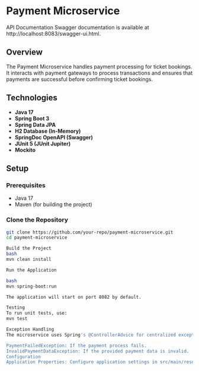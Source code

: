 # Payment Microservice 

API Documentation
Swagger documentation is available at http://localhost:8083/swagger-ui.html.

## Overview

The Payment Microservice handles payment processing for ticket bookings. It interacts with payment gateways to process transactions and ensures that payments are successful before confirming ticket bookings.

## Technologies

- **Java 17**
- **Spring Boot 3**
- **Spring Data JPA**
- **H2 Database (In-Memory)**
- **SpringDoc OpenAPI (Swagger)**
- **JUnit 5 (JUnit Jupiter)**
- **Mockito**

## Setup

### Prerequisites

- Java 17
- Maven (for building the project)

### Clone the Repository

```bash
git clone https://github.com/your-repo/payment-microservice.git
cd payment-microservice

Build the Project
bash
mvn clean install

Run the Application

bash
mvn spring-boot:run

The application will start on port 8082 by default.

Testing
To run unit tests, use:
mvn test

Exception Handling
The microservice uses Spring's @ControllerAdvice for centralized exception handling. Common exceptions are:

PaymentFailedException: If the payment process fails.
InvalidPaymentDataException: If the provided payment data is invalid.
Configuration
Application Properties: Configure application settings in src/main/resources/application.properties.
